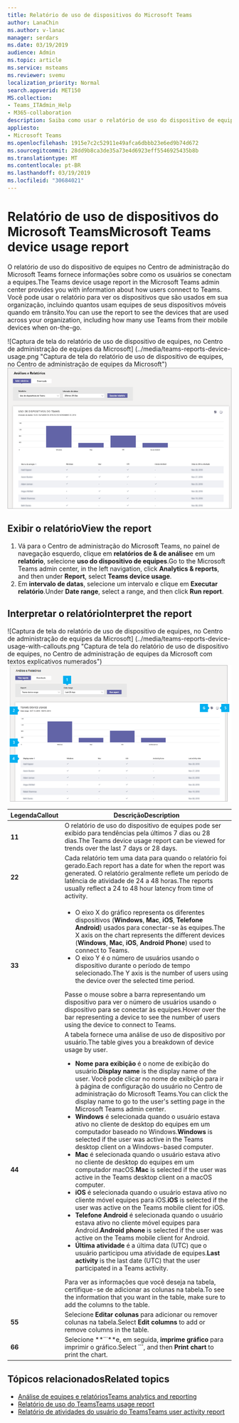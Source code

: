 ```yaml
---
title: Relatório de uso de dispositivos do Microsoft Teams
author: LanaChin
ms.author: v-lanac
manager: serdars
ms.date: 03/19/2019
audience: Admin
ms.topic: article
ms.service: msteams
ms.reviewer: svemu
localization_priority: Normal
search.appverid: MET150
MS.collection:
- Teams_ITAdmin_Help
- M365-collaboration
description: Saiba como usar o relatório de uso do dispositivo de equipes no Centro de administração do Microsoft Teams para ver como os usuários em sua organização se conectam a equipes.
appliesto:
- Microsoft Teams
ms.openlocfilehash: 1915e7c2c52911e49afca6dbbb23e6ed9b74d672
ms.sourcegitcommit: 28dd9b8ca3de35a73e4d6923eff5546925435b8b
ms.translationtype: MT
ms.contentlocale: pt-BR
ms.lasthandoff: 03/19/2019
ms.locfileid: "30684021"
---
```

# <a name="microsoft-teams-device-usage-report"></a><span data-ttu-id="7624f-103">Relatório de uso de dispositivos do Microsoft Teams</span><span class="sxs-lookup"><span data-stu-id="7624f-103">Microsoft Teams device usage report</span></span>

<span data-ttu-id="7624f-104">O relatório de uso do dispositivo de equipes no Centro de administração do Microsoft Teams fornece informações sobre como os usuários se conectam a equipes.</span><span class="sxs-lookup"><span data-stu-id="7624f-104">The Teams device usage report in the Microsoft Teams admin center provides you with information about how users connect to Teams.</span></span> <span data-ttu-id="7624f-105">Você pode usar o relatório para ver os dispositivos que são usados em sua organização, incluindo quantos usam equipes de seus dispositivos móveis quando em trânsito.</span><span class="sxs-lookup"><span data-stu-id="7624f-105">You can use the report to see the devices that are used across your organization, including how many use Teams from their mobile devices when on-the-go.</span></span>  

<span data-ttu-id="7624f-106">![Captura de tela do relatório de uso de dispositivo de equipes, no Centro de administração de equipes da Microsoft] (../media/teams-reports-device-usage.png "Captura de tela do relatório de uso de dispositivo de equipes, no Centro de administração de equipes da Microsoft")</span><span class="sxs-lookup"><span data-stu-id="7624f-106">![Screen shot of the Teams device usage report in the Microsoft Teams admin center](../media/teams-reports-device-usage.png "Screen shot of the Teams device usage report in the Microsoft Teams admin center")</span></span>

## <a name="view-the-report"></a><span data-ttu-id="7624f-107">Exibir o relatório</span><span class="sxs-lookup"><span data-stu-id="7624f-107">View the report</span></span>

1. <span data-ttu-id="7624f-108">Vá para o Centro de administração do Microsoft Teams, no painel de navegação esquerdo, clique em **relatórios de & de análise**e em um **relatório**, selecione **uso do dispositivo de equipes**.</span><span class="sxs-lookup"><span data-stu-id="7624f-108">Go to the Microsoft Teams admin center, in the left navigation, click **Analytics & reports**, and then under **Report**, select **Teams device usage**.</span></span> 
2. <span data-ttu-id="7624f-109">Em **intervalo de datas**, selecione um intervalo e clique em **Executar relatório**.</span><span class="sxs-lookup"><span data-stu-id="7624f-109">Under **Date range**, select a range, and then click **Run report**.</span></span> 

## <a name="interpret-the-report"></a><span data-ttu-id="7624f-110">Interpretar o relatório</span><span class="sxs-lookup"><span data-stu-id="7624f-110">Interpret the report</span></span>

<span data-ttu-id="7624f-111">![Captura de tela do relatório de uso de dispositivo de equipes, no Centro de administração de equipes da Microsoft] (../media/teams-reports-device-usage-with-callouts.png "Captura de tela do relatório de uso de dispositivo de equipes, no Centro de administração de equipes da Microsoft com textos explicativos numerados")</span><span class="sxs-lookup"><span data-stu-id="7624f-111">![Screen shot of the Teams device usage report in the Microsoft Teams admin center](../media/teams-reports-device-usage-with-callouts.png "Screen shot of the Teams device usage report in the Microsoft Teams admin center with numbered callouts")</span></span>

|<span data-ttu-id="7624f-112">Legenda</span><span class="sxs-lookup"><span data-stu-id="7624f-112">Callout</span></span> |<span data-ttu-id="7624f-113">Descrição</span><span class="sxs-lookup"><span data-stu-id="7624f-113">Description</span></span>  |
|--------|-------------|
|<span data-ttu-id="7624f-114">**1**</span><span class="sxs-lookup"><span data-stu-id="7624f-114">**1**</span></span>   |<span data-ttu-id="7624f-115">O relatório de uso do dispositivo de equipes pode ser exibido para tendências pela últimos 7 dias ou 28 dias.</span><span class="sxs-lookup"><span data-stu-id="7624f-115">The Teams device usage report can be viewed for trends over the last 7 days or 28 days.</span></span>  |
|<span data-ttu-id="7624f-116">**2**</span><span class="sxs-lookup"><span data-stu-id="7624f-116">**2**</span></span>   |<span data-ttu-id="7624f-117">Cada relatório tem uma data para quando o relatório foi gerado.</span><span class="sxs-lookup"><span data-stu-id="7624f-117">Each report has a date for when the report was generated.</span></span> <span data-ttu-id="7624f-118">O relatório geralmente reflete um período de latência de atividade de 24 a 48 horas.</span><span class="sxs-lookup"><span data-stu-id="7624f-118">The reports usually reflect a 24 to 48 hour latency from time of activity.</span></span> |
|<span data-ttu-id="7624f-119">**3**</span><span class="sxs-lookup"><span data-stu-id="7624f-119">**3**</span></span>   |<ul><li><span data-ttu-id="7624f-120">O eixo X do gráfico representa os diferentes dispositivos (**Windows**, **Mac**, **iOS**, **Telefone Android**) usados para conectar-se às equipes.</span><span class="sxs-lookup"><span data-stu-id="7624f-120">The X axis on the chart represents the different devices (**Windows**, **Mac**, **iOS**, **Android Phone**) used to connect to Teams.</span></span> </li><li><span data-ttu-id="7624f-121">O eixo Y é o número de usuários usando o dispositivo durante o período de tempo selecionado.</span><span class="sxs-lookup"><span data-stu-id="7624f-121">The Y axis is the number of users using the device over the selected time period.</span></span></li> </ul><span data-ttu-id="7624f-122">Passe o mouse sobre a barra representando um dispositivo para ver o número de usuários usando o dispositivo para se conectar às equipes.</span><span class="sxs-lookup"><span data-stu-id="7624f-122">Hover over the bar representing a device to see the number of users using the device to connect to Teams.</span></span>|
|<span data-ttu-id="7624f-123">**4**</span><span class="sxs-lookup"><span data-stu-id="7624f-123">**4**</span></span>   |<span data-ttu-id="7624f-124">A tabela fornece uma análise de uso de dispositivo por usuário.</span><span class="sxs-lookup"><span data-stu-id="7624f-124">The table gives you a breakdown of device usage by user.</span></span> <ul><li><span data-ttu-id="7624f-125">**Nome para exibição** é o nome de exibição do usuário.</span><span class="sxs-lookup"><span data-stu-id="7624f-125">**Display name** is the display name of the user.</span></span> <span data-ttu-id="7624f-126">Você pode clicar no nome de exibição para ir à página de configuração do usuário no Centro de administração do Microsoft Teams.</span><span class="sxs-lookup"><span data-stu-id="7624f-126">You can click the display name to go to the user's setting page in the Microsoft Teams admin center.</span></span> </li><li><span data-ttu-id="7624f-127">**Windows** é selecionada quando o usuário estava ativo no cliente de desktop do equipes em um computador baseado no Windows.</span><span class="sxs-lookup"><span data-stu-id="7624f-127">**Windows** is selected if the user was active in the Teams desktop client on a Windows-based computer.</span></span></li><li><span data-ttu-id="7624f-128">**Mac** é selecionada quando o usuário estava ativo no cliente de desktop do equipes em um computador macOS.</span><span class="sxs-lookup"><span data-stu-id="7624f-128">**Mac** is selected if the user was active in the Teams desktop client on a macOS computer.</span></span> </li> <li><span data-ttu-id="7624f-129">**iOS** é selecionada quando o usuário estava ativo no cliente móvel equipes para iOS.</span><span class="sxs-lookup"><span data-stu-id="7624f-129">**iOS** is selected if the user was active on the Teams mobile client for iOS.</span></span></li><li><span data-ttu-id="7624f-130">**Telefone Android** é selecionada quando o usuário estava ativo no cliente móvel equipes para Android.</span><span class="sxs-lookup"><span data-stu-id="7624f-130">**Android phone** is selected if the user was active on the Teams mobile client for Android.</span></span> <li><span data-ttu-id="7624f-131">**Última atividade** é a última data (UTC) que o usuário participou uma atividade de equipes.</span><span class="sxs-lookup"><span data-stu-id="7624f-131">**Last activity** is the last date (UTC) that the user participated in a Teams activity.</span></span></li> </ul> <span data-ttu-id="7624f-132">Para ver as informações que você deseja na tabela, certifique-se de adicionar as colunas na tabela.</span><span class="sxs-lookup"><span data-stu-id="7624f-132">To see the information that you want in the table, make sure to add the columns to the table.</span></span> |
|<span data-ttu-id="7624f-133">**5**</span><span class="sxs-lookup"><span data-stu-id="7624f-133">**5**</span></span>   |<span data-ttu-id="7624f-134">Selecione **Editar colunas** para adicionar ou remover colunas na tabela.</span><span class="sxs-lookup"><span data-stu-id="7624f-134">Select **Edit columns** to add or remove columns in the table.</span></span> |
|<span data-ttu-id="7624f-135">**6**</span><span class="sxs-lookup"><span data-stu-id="7624f-135">**6**</span></span>   |<span data-ttu-id="7624f-136">Selecione **˙˙˙**e, em seguida, **imprime gráfico** para imprimir o gráfico.</span><span class="sxs-lookup"><span data-stu-id="7624f-136">Select **˙˙˙**, and then **Print chart** to print the chart.</span></span> |

## <a name="related-topics"></a><span data-ttu-id="7624f-137">Tópicos relacionados</span><span class="sxs-lookup"><span data-stu-id="7624f-137">Related topics</span></span>
- [<span data-ttu-id="7624f-138">Análise de equipes e relatórios</span><span class="sxs-lookup"><span data-stu-id="7624f-138">Teams analytics and reporting</span></span>](teams-reporting-reference.md)
- [<span data-ttu-id="7624f-139">Relatório de uso do Teams</span><span class="sxs-lookup"><span data-stu-id="7624f-139">Teams usage report</span></span>](teams-usage-report.md)
- [<span data-ttu-id="7624f-140">Relatório de atividades do usuário do Teams</span><span class="sxs-lookup"><span data-stu-id="7624f-140">Teams user activity report</span></span>](user-activity-report.md)